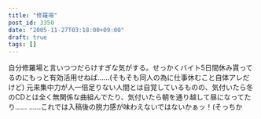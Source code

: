 ```yaml
---
title: "修羅場"
post_id: 3350
date: "2005-11-27T03:18:00+09:00"
draft: true
tags: []
---
```



自分修羅場と言いつつだらけすぎな気がする。せっかくバイト5日間休み貰ってるのにもっと有効活用せねば……(そもそも同人の為に仕事休むこと自体アレだけど) 元来集中力が人一倍足りない人間とは自覚しているものの、気付いたら冬のCDとは全く無関係な曲組んでたり、気付いたら朝を通り越して昼になってたり…… ……これでは入稿後の脱力感が味わえないではないかぁッ！(そっちか
